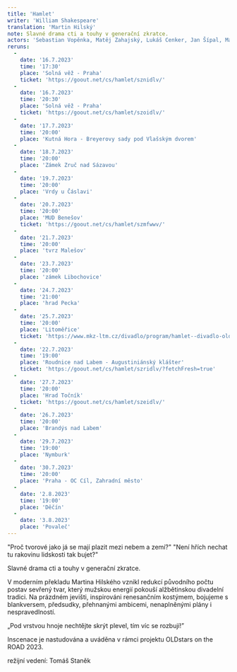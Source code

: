 ```yaml
---
title: 'Hamlet'
writer: 'William Shakespeare'
translation: 'Martin Hilský'
note: Slavné drama cti a touhy v generační zkratce.
actors: 'Sebastian Vopěnka, Matěj Zahajský, Lukáš Cenker, Jan Šípal, Matouš Košař a Cyril Janeček'
reruns:
  -
    date: '16.7.2023'
    time: '17:30'
    place: 'Solná věž - Praha'
    ticket: 'https://goout.net/cs/hamlet/sznidlv/'
  -  
    date: '16.7.2023'
    time: '20:30'
    place: 'Solná věž - Praha'
    ticket: 'https://goout.net/cs/hamlet/szoidlv/'
  -  
    date: '17.7.2023'
    time: '20:00'
    place: 'Kutná Hora - Breyerovy sady pod Vlašským dvorem'
  -
    date: '18.7.2023'
    time: '20:00'
    place: 'Zámek Zruč nad Sázavou' 
  -
    date: '19.7.2023'
    time: '20:00'
    place: 'Vrdy u Čáslavi'
  -
    date: '20.7.2023'
    time: '20:00'
    place: 'MUD Benešov'
    ticket: 'https://goout.net/cs/hamlet/szmfwwv/'
  -
    date: '21.7.2023'
    time: '20:00'
    place: 'tvrz Malešov'
  -
    date: '23.7.2023'
    time: '20:00'
    place: 'zámek Libochovice'
  -
    date: '24.7.2023'
    time: '21:00'
    place: 'hrad Pecka'  
  -
    date: '25.7.2023'
    time: '20:00'
    place: 'Litoměřice'
    ticket: 'https://www.mkz-ltm.cz/divadlo/program/hamlet--divadlo-oldstars-5425.html?rez=17842'
  -
    date: '22.7.2023'
    time: '19:00'
    place: 'Roudnice nad Labem - Augustiniánský klášter'
    ticket: 'https://goout.net/cs/hamlet/szridlv/?fetchFresh=true'
  -  
    date: '27.7.2023'
    time: '20:00'
    place: 'Hrad Točník'
    ticket: 'https://goout.net/cs/hamlet/szeidlv/'
  -
    date: '26.7.2023'
    time: '20:00'
    place: 'Brandýs nad Labem'
  -
    date: '29.7.2023'
    time: '19:00'
    place: 'Nymburk'    
  -
    date: '30.7.2023'
    time: '20:00'
    place: 'Praha - OC Cíl, Zahradní město'
  -
    date: '2.8.2023'
    time: '19:00'
    place: 'Děčín'
  -
    date: '3.8.2023'
    place: 'Povaleč'
---
```

"Proč tvorové jako já se mají plazit mezi nebem a zemí?"
"Není hřích nechat tu rakovinu lidskosti tak bujet?"

Slavné drama cti a touhy v generační zkratce. 


V moderním překladu Martina Hilského vznikl redukcí původního počtu postav sevřený tvar, který mužskou energií pokouší alžbětinskou divadelní tradici. Na prázdném jevišti, inspirováni renesančním kostýmem, bojujeme s blankversem, předsudky, přehnanými ambicemi, nenaplněnými plány i nespravedlností.

„Pod vrstvou hnoje nechtějte skrýt plevel, tím víc se rozbují!”


Inscenace je nastudována a uváděna v rámci projektu OLDstars on the ROAD 2023.

režijní vedení: Tomáš Staněk
